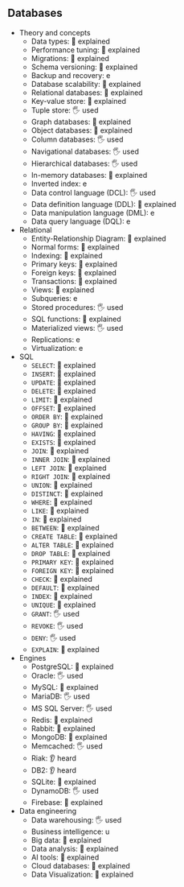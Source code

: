 ## Databases

- Theory and concepts
  - Data types: 🙋 explained
  - Performance tuning: 🙋 explained
  - Migrations: 🙋 explained
  - Schema versioning: 🙋 explained
  - Backup and recovery: e
  - Database scalability: 🙋 explained
  - Relational databases: 🙋 explained
  - Key-value store: 🙋 explained
  - Tuple store: 🖐️ used
  - Graph databases: 🙋 explained
  - Object databases: 🙋 explained
  - Column databases: 🖐️ used
  - Navigational databases: 🖐️ used
  - Hierarchical databases: 🖐️ used
  - In-memory databases: 🙋 explained
  - Inverted index: e
  - Data control language (DCL): 🖐️ used
  - Data definition language (DDL): 🙋 explained
  - Data manipulation language (DML): e
  - Data query language (DQL): e
- Relational
  - Entity-Relationship Diagram: 🙋 explained
  - Normal forms: 🙋 explained
  - Indexing: 🙋 explained
  - Primary keys: 🙋 explained
  - Foreign keys: 🙋 explained
  - Transactions: 🙋 explained
  - Views: 🙋 explained
  - Subqueries: e
  - Stored procedures: 🖐️ used
  - SQL functions: 🙋 explained
  - Materialized views: 🖐️ used
  - Replications: e
  - Virtualization: e
- SQL
  - `SELECT`: 🙋 explained
  - `INSERT`: 🙋 explained
  - `UPDATE`: 🙋 explained
  - `DELETE`: 🙋 explained
  - `LIMIT`: 🙋 explained
  - `OFFSET`: 🙋 explained
  - `ORDER BY`: 🙋 explained
  - `GROUP BY`: 🙋 explained
  - `HAVING`: 🙋 explained
  - `EXISTS`: 🙋 explained
  - `JOIN`: 🙋 explained
  - `INNER JOIN`: 🙋 explained
  - `LEFT JOIN`: 🙋 explained
  - `RIGHT JOIN`: 🙋 explained
  - `UNION`: 🙋 explained
  - `DISTINCT`: 🙋 explained
  - `WHERE`: 🙋 explained
  - `LIKE`: 🙋 explained
  - `IN`: 🙋 explained
  - `BETWEEN`: 🙋 explained
  - `CREATE TABLE`: 🙋 explained
  - `ALTER TABLE`: 🙋 explained
  - `DROP TABLE`: 🙋 explained
  - `PRIMARY KEY`: 🙋 explained
  - `FOREIGN KEY`: 🙋 explained
  - `CHECK`: 🙋 explained
  - `DEFAULT`: 🙋 explained
  - `INDEX`: 🙋 explained
  - `UNIQUE`: 🙋 explained
  - `GRANT`: 🖐️ used
  - `REVOKE`: 🖐️ used
  - `DENY`: 🖐️ used
  - `EXPLAIN`: 🙋 explained
- Engines
  - PostgreSQL: 🙋 explained
  - Oracle: 🖐️ used
  - MySQL: 🙋 explained
  - MariaDB: 🖐️ used
  - MS SQL Server: 🖐️ used
  - Redis: 🙋 explained
  - Rabbit: 🙋 explained
  - MongoDB: 🙋 explained
  - Memcached: 🖐️ used
  - Riak: 👂 heard
  - DB2: 👂 heard
  - SQLite: 🙋 explained
  - DynamoDB: 🖐️ used
  - Firebase: 🙋 explained
- Data engineering
  - Data warehousing: 🖐️ used
  - Business intelligence: u
  - Big data: 🙋 explained
  - Data analysis: 🙋 explained
  - AI tools: 🙋 explained
  - Cloud databases: 🙋 explained
  - Data Visualization: 🙋 explained
